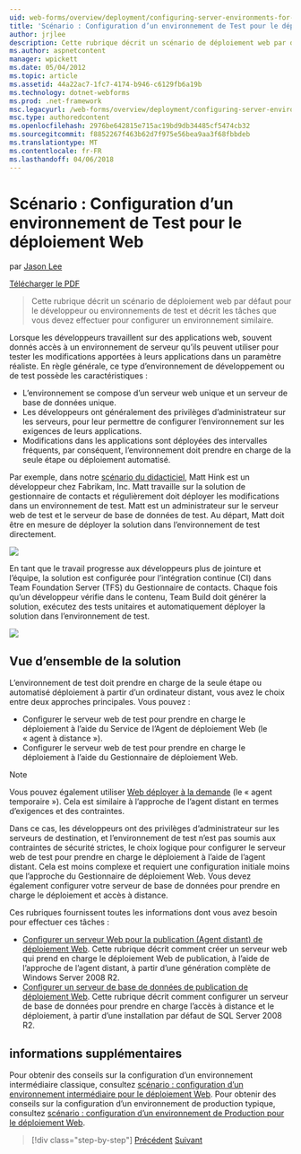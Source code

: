 ```yaml
---
uid: web-forms/overview/deployment/configuring-server-environments-for-web-deployment/scenario-configuring-a-test-environment-for-web-deployment
title: 'Scénario : Configuration d’un environnement de Test pour le déploiement Web | Documents Microsoft'
author: jrjlee
description: Cette rubrique décrit un scénario de déploiement web par défaut pour le développeur ou environnements de test et décrit les tâches que vous devez effectuer pour configurer un si...
ms.author: aspnetcontent
manager: wpickett
ms.date: 05/04/2012
ms.topic: article
ms.assetid: 44a22ac7-1fc7-4174-b946-c6129fb6a19b
ms.technology: dotnet-webforms
ms.prod: .net-framework
msc.legacyurl: /web-forms/overview/deployment/configuring-server-environments-for-web-deployment/scenario-configuring-a-test-environment-for-web-deployment
msc.type: authoredcontent
ms.openlocfilehash: 2976be642815e715ac19bd9db34485cf5474cb32
ms.sourcegitcommit: f8852267f463b62d7f975e56bea9aa3f68fbbdeb
ms.translationtype: MT
ms.contentlocale: fr-FR
ms.lasthandoff: 04/06/2018
---
```

<a name="scenario-configuring-a-test-environment-for-web-deployment"></a>Scénario : Configuration d’un environnement de Test pour le déploiement Web
====================
par [Jason Lee](https://github.com/jrjlee)

[Télécharger le PDF](https://msdnshared.blob.core.windows.net/media/MSDNBlogsFS/prod.evol.blogs.msdn.com/CommunityServer.Blogs.Components.WeblogFiles/00/00/00/63/56/8130.DeployingWebAppsInEnterpriseScenarios.pdf)

> Cette rubrique décrit un scénario de déploiement web par défaut pour le développeur ou environnements de test et décrit les tâches que vous devez effectuer pour configurer un environnement similaire.


Lorsque les développeurs travaillent sur des applications web, souvent donnés accès à un environnement de serveur qu’ils peuvent utiliser pour tester les modifications apportées à leurs applications dans un paramètre réaliste. En règle générale, ce type d’environnement de développement ou de test possède les caractéristiques :

- L’environnement se compose d’un serveur web unique et un serveur de base de données unique.
- Les développeurs ont généralement des privilèges d’administrateur sur les serveurs, pour leur permettre de configurer l’environnement sur les exigences de leurs applications.
- Modifications dans les applications sont déployées des intervalles fréquents, par conséquent, l’environnement doit prendre en charge de la seule étape ou déploiement automatisé.

Par exemple, dans notre [scénario du didacticiel](../deploying-web-applications-in-enterprise-scenarios/enterprise-web-deployment-scenario-overview.md), Matt Hink est un développeur chez Fabrikam, Inc. Matt travaille sur la solution de gestionnaire de contacts et régulièrement doit déployer les modifications dans un environnement de test. Matt est un administrateur sur le serveur web de test et le serveur de base de données de test. Au départ, Matt doit être en mesure de déployer la solution dans l’environnement de test directement.

![](scenario-configuring-a-test-environment-for-web-deployment/_static/image1.png)

En tant que le travail progresse aux développeurs plus de jointure et l’équipe, la solution est configurée pour l’intégration continue (CI) dans Team Foundation Server (TFS) du Gestionnaire de contacts. Chaque fois qu’un développeur vérifie dans le contenu, Team Build doit générer la solution, exécutez des tests unitaires et automatiquement déployer la solution dans l’environnement de test.

![](scenario-configuring-a-test-environment-for-web-deployment/_static/image2.png)

## <a name="solution-overview"></a>Vue d’ensemble de la solution

L’environnement de test doit prendre en charge de la seule étape ou automatisé déploiement à partir d’un ordinateur distant, vous avez le choix entre deux approches principales. Vous pouvez :

- Configurer le serveur web de test pour prendre en charge le déploiement à l’aide du Service de l’Agent de déploiement Web (le « agent à distance »).
- Configurer le serveur web de test pour prendre en charge le déploiement à l’aide du Gestionnaire de déploiement Web.

> [!NOTE]
> Vous pouvez également utiliser [Web déployer à la demande](https://technet.microsoft.com/library/ee517345(WS.10).aspx) (le « agent temporaire »). Cela est similaire à l’approche de l’agent distant en termes d’exigences et des contraintes.


Dans ce cas, les développeurs ont des privilèges d’administrateur sur les serveurs de destination, et l’environnement de test n’est pas soumis aux contraintes de sécurité strictes, le choix logique pour configurer le serveur web de test pour prendre en charge le déploiement à l’aide de l’agent distant. Cela est moins complexe et requiert une configuration initiale moins que l’approche du Gestionnaire de déploiement Web. Vous devez également configurer votre serveur de base de données pour prendre en charge le déploiement et accès à distance.

Ces rubriques fournissent toutes les informations dont vous avez besoin pour effectuer ces tâches :

- [Configurer un serveur Web pour la publication (Agent distant) de déploiement Web](configuring-a-web-server-for-web-deploy-publishing-remote-agent.md). Cette rubrique décrit comment créer un serveur web qui prend en charge le déploiement Web de publication, à l’aide de l’approche de l’agent distant, à partir d’une génération complète de Windows Server 2008 R2.
- [Configurer un serveur de base de données de publication de déploiement Web](configuring-a-database-server-for-web-deploy-publishing.md). Cette rubrique décrit comment configurer un serveur de base de données pour prendre en charge l’accès à distance et le déploiement, à partir d’une installation par défaut de SQL Server 2008 R2.

## <a name="further-reading"></a>informations supplémentaires

Pour obtenir des conseils sur la configuration d’un environnement intermédiaire classique, consultez [scénario : configuration d’un environnement intermédiaire pour le déploiement Web](scenario-configuring-a-staging-environment-for-web-deployment.md). Pour obtenir des conseils sur la configuration d’un environnement de production typique, consultez [scénario : configuration d’un environnement de Production pour le déploiement Web](scenario-configuring-a-production-environment-for-web-deployment.md).

> [!div class="step-by-step"]
> [Précédent](choosing-the-right-approach-to-web-deployment.md)
> [Suivant](scenario-configuring-a-staging-environment-for-web-deployment.md)
